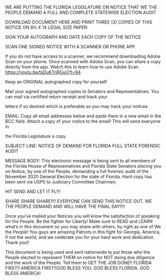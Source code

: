 WE ARE PUTTING THE FLORIDA LEGISLATURE ON NOTICE THAT WE THE PEOPLE DEMAND A FULL AND COMPLETE STATEWIDE ELECTION AUDIT

DOWNLOAD DOCUMENT HERE AND PRINT THREE (3) COPIES OF THIS NOTICE ON 8½ X 14 LEGAL SIZE PAPER:

SIGN YOUR AUTOGRAPH AND DATE EACH COPY OF THE NOTICE

SCAN ONE SIGNED NOTICE WITH A SCANNER OR PHONE APP.

If you do not have access to a scanner, we recommend downloading Adobe Scan on your phone. Once scanned with Adobe Scan, you can share a copy directly from the app. 
Watch this to learn how to use Adobe Scan. https://youtu.be/tsDuKTnRGuU?t=94

Keep an ORIGINAL autographed copy for yourself

Mail your signed autographed copies to Senators and Representatives. You can mail via certified return receipt and track your

letters if so desired which is preferable so you may track your notices.

EMAIL: Copy all email addresses below and paste them in a new email in the BCC field. Attach a copy of your notice to the email! This will send everyone in

the Florida Legislature a copy.

SUBJECT LINE: NOTICE OF DEMAND FOR FLORIDA FULL STATE FORENSIC AUDIT

MESSAGE BODY: This electronic message is being sent to all members of the Florida House of Representatives and Florida State Senators placing you on Notice, by one of the
People, demanding a full forensic audit of the November 2020 General Election for the state of Florida. Hard copy has been sent via USPS to Judiciary Committee Chairmen;

HIT SEND AND LET IT FLY!

SHARE SHARE SHARE!!!! EVERYONE CAN SEND THIS NOTICE OUT. WE THE PEOPLE DEMAND AND WILL HAVE THE FINAL SAY!!!!

Once you’ve mailed your Notices you will know the satisfaction of speaking for the People. Be the fighter for Liberty! Make sure to READ and LEARN what’s in this document 
so you may share with others, by right as one of We the People! You guys are amazing Patriots in this fight for Georgia, America, if not the world, and we celebrate you 
for your hard work and dedication. Thank you!!

This document is being used and sent nationwide to put those who the People elected to represent THEM on notice for NOT doing due diligence and the work of the People. 
Tell them to GET THE JOB DONE!! FLORIDA FIRST!! AMERICA FIRST!!GOD BLESS YOU. GOD BLESS FLORIDA. GOD BLESS AMERICA!
